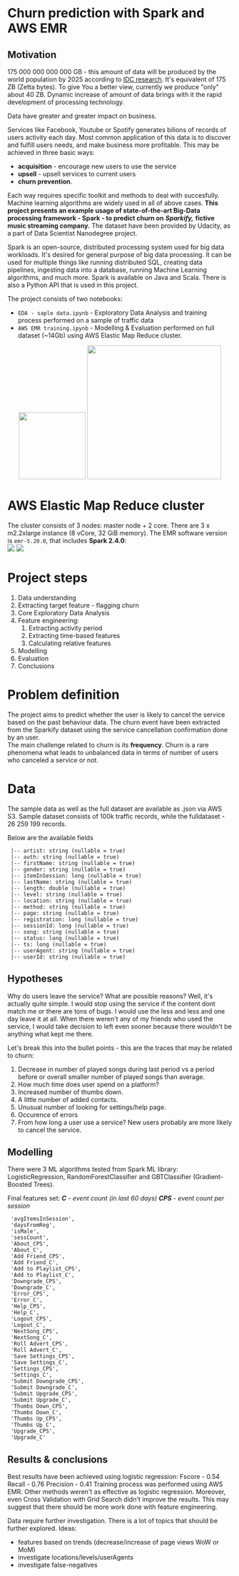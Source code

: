 # Churn prediction with Spark and AWS EMR

## Motivation
175 000 000 000 000 GB - this amount of data will be produced by the world population by 2025 according 
to <a href=https://www.seagate.com/files/www-content/our-story/trends/files/idc-seagate-dataage-whitepaper.pdf>IDC research</a>. 
It's equivalent of 175 ZB (Zetta bytes). To give You a better view, currently we produce "only" about 40 ZB. 
Dynamic increase of amount of data brings with it the rapid development of processing technology. 

Data have greater and greater impact on business.

Services like Facebook, Youtube or Spotify generates bilions of records of users activity each day. Most common 
application of this data is to discover and fulfill users needs, and make business more profitable. 
This may be achieved in three basic ways:
- **acquisition** - encourage new users to use the service
- **upsell** - upsell services to current users
- **churn prevention**.

Each way requires specific toolkit and methods to deal with succesfully. Machine learning algorithms are widely used in all of above cases.
**This project presents an example usage of state-of-the-art Big-Data processing framework - Spark -  to predict churn on** ***Sparkify,*** **fictive music streaming company.**
The dataset have been provided by Udacity, as a part of Data Scientist Nanodegree project.
 
Spark is an open-source, distributed processing system used for big data workloads. It's desired for general purpose of big data processing.
It can be used for multiple things like running distributed SQL, creating data pipelines, ingesting data into a database, 
running Machine Learning algorithms, and much more. Spark is available on Java and Scala. There is also a Python API that is used in this project.

The project consists of two notebooks:
* `EDA - saple data.ipynb` - Exploratory Data Analysis and training process performed on a sample of traffic data
* `AWS EMR training.ipynb` - Modelling & Evaluation performed on full dataset (~14Gb) using AWS Elastic Map Reduce cluster.

<p align="center">
<img width="150" vertical-align="middle" src="img/enr.png"/>

<img width="300" vertical-align="middle" src="img/spark.png"/> 
</p>

# AWS Elastic Map Reduce cluster
The cluster consists of 3 nodes: master node + 2 core. There are 3 x m2.2xlarge instance (8 vCore, 32 GiB memory). 
The EMR software version is `emr-5.20.0`, that includes **Spark 2.4.0**:   
<img vertical-align="middle" src="img/awsemr1.PNG"/> 
<img vertical-align="middle" src="img/awsemr2.PNG"/> 

# Project steps
1. Data understanding
1. Extracting target feature - flagging churn
1. Core Exploratory Data Analysis
1. Feature engineering:
    1. Extracting activity period 
    1. Extracting time-based features
    1. Calculating relative features
1. Modelling
1. Evaluation
1. Conclusions
   

# Problem definition
The project aims to predict whether the user is likely to cancel the service based on the past behaviour data.
The churn event have been extracted from the Sparkify dataset using the service cancellation confirmation done by an user.  
The main challenge related to churn is its **frequency**. Churn is a rare phenomena what leads to unbalanced 
data in terms of number of users who canceled a service or not.


# Data
The sample data as well as the full dataset are available as .json via AWS S3.
Sample dataset consists of 100k traffic records, while the fulldataset - 26 259 199 records.

Below are the available fields
```
 |-- artist: string (nullable = true)
 |-- auth: string (nullable = true)
 |-- firstName: string (nullable = true)
 |-- gender: string (nullable = true)
 |-- itemInSession: long (nullable = true)
 |-- lastName: string (nullable = true)
 |-- length: double (nullable = true)
 |-- level: string (nullable = true)
 |-- location: string (nullable = true)
 |-- method: string (nullable = true)
 |-- page: string (nullable = true)
 |-- registration: long (nullable = true)
 |-- sessionId: long (nullable = true)
 |-- song: string (nullable = true)
 |-- status: long (nullable = true)
 |-- ts: long (nullable = true)
 |-- userAgent: string (nullable = true)
 |-- userId: string (nullable = true)
```

## Hypotheses
Why do users leave the service? What are possible reasons? Well, it's actually quite simple. I would stop using the 
service if the content dont match me or there are tons of bugs. I would use the less and less and one day leave it at all. 
When there weren't any of my friends who used the service, I would take decision to left even sooner because there wouldn't 
be anything what kept me there.

Let's break this into the bullet points - this are the traces that may be related to churn:
1. Decrease in number of played songs during last period vs a period before or overall smaller number of played songs 
than average.
1. How much time does user spend on a platform?
1. Increased number of thumbs down.
1. A little number of added contacts.
1. Unusual number of looking for settings/help page.
1. Occurence of errors
1. From how long a user use a service? New users probably are more likely to cancel the service.

## Modelling
There were 3 ML algorithms tested from Spark ML library: LogisticRegression, RandomForestClassifier and GBTClassifier (Gradient-Boosted Trees).

Final features set:
***C*** - *event count (in last 60 days)*
***CPS*** - *event count per session*

```
 'avgItemsInSession',
 'daysFromReg',
 'isMale',
 'sessCount',
 'About_CPS',
 'About_C',
 'Add Friend_CPS',
 'Add Friend_C',
 'Add to Playlist_CPS',
 'Add to Playlist_C',
 'Downgrade_CPS',
 'Downgrade_C',
 'Error_CPS',
 'Error_C',
 'Help_CPS',
 'Help_C',
 'Logout_CPS',
 'Logout_C',
 'NextSong_CPS',
 'NextSong_C',
 'Roll Advert_CPS',
 'Roll Advert_C',
 'Save Settings_CPS',
 'Save Settings_C',
 'Settings_CPS',
 'Settings_C',
 'Submit Downgrade_CPS',
 'Submit Downgrade_C',
 'Submit Upgrade_CPS',
 'Submit Upgrade_C',
 'Thumbs Down_CPS',
 'Thumbs Down_C',
 'Thumbs Up_CPS',
 'Thumbs Up_C',
 'Upgrade_CPS',
 'Upgrade_C'
```


## Results & conclusions
Best results have been achieved using logistic regression:
Fscore - 0.54
Recall - 0.76
Precision - 0.41
Training process was performed using AWS EMR.
Other methods weren't as effective as logistic regression. Moreover, even Cross Validation with Grid Search didn't improve the results. This may suggest that there should be more work done with feature engineering.

Data require further investigation. There is a lot of topics that should be further explored. Ideas:
* features based on trends (decrease/increase of page views WoW or MoM)
* investigate locations/levels/userAgents
* investigate false-negatives
